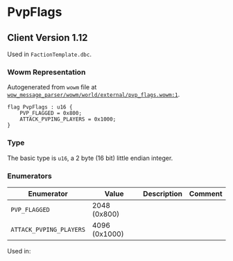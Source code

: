 # PvpFlags

## Client Version 1.12

Used in `FactionTemplate.dbc`.

### Wowm Representation

Autogenerated from `wowm` file at [`wow_message_parser/wowm/world/external/pvp_flags.wowm:1`](https://github.com/gtker/wow_messages/tree/main/wow_message_parser/wowm/world/external/pvp_flags.wowm#L1).

```rust,ignore
flag PvpFlags : u16 {
    PVP_FLAGGED = 0x800;
    ATTACK_PVPING_PLAYERS = 0x1000;
}
```
### Type
The basic type is `u16`, a 2 byte (16 bit) little endian integer.
### Enumerators
| Enumerator | Value  | Description | Comment |
| --------- | -------- | ----------- | ------- |
| `PVP_FLAGGED` | 2048 (0x800) |  |  |
| `ATTACK_PVPING_PLAYERS` | 4096 (0x1000) |  |  |

Used in:
